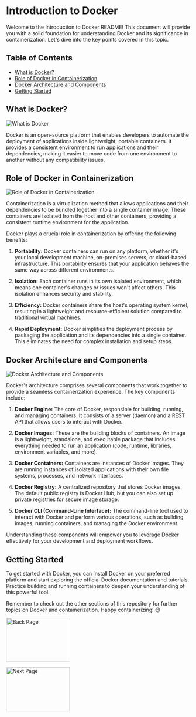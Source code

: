 # Introduction to Docker

Welcome to the Introduction to Docker README! This document will provide you with a solid foundation for understanding Docker and its significance in containerization. Let's dive into the key points covered in this topic.

## Table of Contents

- [What is Docker?](#what-is-docker)
- [Role of Docker in Containerization](#role-of-docker-in-containerization)
- [Docker Architecture and Components](#docker-architecture-and-components)
- [Getting Started](#getting-started)

## What is Docker?

![What is Docker](https://github.com/myaashoolab/Learning-Path/blob/6d95e6197896c12f5de5cee3d1c0c3f2efdc1471/DevOps-Basic-Learning-Path/Docker-Basic-to-Advanced-Learning-Path/Introduction-to-Docker/Images/image_search_1690750304416.gif)

Docker is an open-source platform that enables developers to automate the deployment of applications inside lightweight, portable containers. It provides a consistent environment to run applications and their dependencies, making it easier to move code from one environment to another without any compatibility issues.

## Role of Docker in Containerization

![Role of Docker in Containerization](https://github.com/myaashoolab/Learning-Path/blob/00917a6d09ad135046bfcc101f7bf0cfe78ccb7e/DevOps-Basic-Learning-Path/Docker-Basic-to-Advanced-Learning-Path/Introduction-to-Docker/Images/image_search_1690750356729.png)

Containerization is a virtualization method that allows applications and their dependencies to be bundled together into a single container image. These containers are isolated from the host and other containers, providing a consistent runtime environment for the application.

Docker plays a crucial role in containerization by offering the following benefits:

1. **Portability:** Docker containers can run on any platform, whether it's your local development machine, on-premises servers, or cloud-based infrastructure. This portability ensures that your application behaves the same way across different environments.

2. **Isolation:** Each container runs in its own isolated environment, which means one container's changes or issues won't affect others. This isolation enhances security and stability.

3. **Efficiency:** Docker containers share the host's operating system kernel, resulting in a lightweight and resource-efficient solution compared to traditional virtual machines.

4. **Rapid Deployment:** Docker simplifies the deployment process by packaging the application and its dependencies into a single container. This eliminates the need for complex installation and setup steps.

## Docker Architecture and Components

![Docker Architecture and Components](https://github.com/myaashoolab/Learning-Path/blob/00917a6d09ad135046bfcc101f7bf0cfe78ccb7e/DevOps-Basic-Learning-Path/Docker-Basic-to-Advanced-Learning-Path/Introduction-to-Docker/Images/image_search_1690750492366.png)

Docker's architecture comprises several components that work together to provide a seamless containerization experience. The key components include:

1. **Docker Engine:** The core of Docker, responsible for building, running, and managing containers. It consists of a server (daemon) and a REST API that allows users to interact with Docker.

2. **Docker Images:** These are the building blocks of containers. An image is a lightweight, standalone, and executable package that includes everything needed to run an application (code, runtime, libraries, environment variables, and more).

3. **Docker Containers:** Containers are instances of Docker images. They are running instances of isolated applications with their own file systems, processes, and network interfaces.

4. **Docker Registry:** A centralized repository that stores Docker images. The default public registry is Docker Hub, but you can also set up private registries for secure image storage.

5. **Docker CLI (Command-Line Interface):** The command-line tool used to interact with Docker and perform various operations, such as building images, running containers, and managing the Docker environment.

Understanding these components will empower you to leverage Docker effectively for your development and deployment workflows.

## Getting Started

To get started with Docker, you can install Docker on your preferred platform and start exploring the official Docker documentation and tutorials. Practice building and running containers to deepen your understanding of this powerful tool.

Remember to check out the other sections of this repository for further topics on Docker and containerization. Happy containerizing! 😊

<a href="https://github.com/myaashoolab/Learning-Path/tree/27164d3416662b2f33a7d1616fc6cdcafe53c3f9/DevOps-Basic-Learning-Path/Docker-Basic-to-Advanced-Learning-Path" target="_blank"><img src="https://github.com/myaashoolab/Learning-Path/blob/46f8c0bc5c689af31aec4f5b267fa04828e9e065/DevOps-Basic-Learning-Path/Docker-Basic-to-Advanced-Learning-Path/Introduction-to-Docker/Images/1690752519101.png" alt="Back Page" height="120" width="175"></a>


<a href="https://github.com/myaashoolab/Learning-Path/tree/27164d3416662b2f33a7d1616fc6cdcafe53c3f9/DevOps-Basic-Learning-Path/Docker-Basic-to-Advanced-Learning-Path" target="_blank"><img src="https://github.com/myaashoolab/Learning-Path/blob/27164d3416662b2f33a7d1616fc6cdcafe53c3f9/DevOps-Basic-Learning-Path/Docker-Basic-to-Advanced-Learning-Path/Introduction-to-Docker/Images/image_search_1690752299026.png" alt="Next Page" height="120" width="174"></a>

